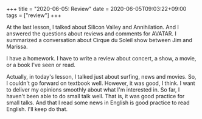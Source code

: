 +++
title =  "2020-06-05: Review"
date = 2020-06-05T09:03:22+09:00
tags = ["review"]
+++

At the last lesson, I talked about Silicon Valley and Annihilation.
And I answered the questions about reviews and comments for AVATAR.
I summarized a conversation about Cirque du Soleil show between Jim and Marissa.

I have a homework.
I have to write a review about concert, a show, a movie, or a book I've seen or read. 

Actually, in today's lesson, I talked just about surfing, news and movies.
So, I couldn't go forward on textbook well.
However, it was good, I think.
I want to deliver my opinions smoothly about what I'm interested in. 
So far, I haven't been able to do small talk well.
That is, it was good practice for small talks.
And that I read some news in English is good practice to read English.
I'll keep do that.
